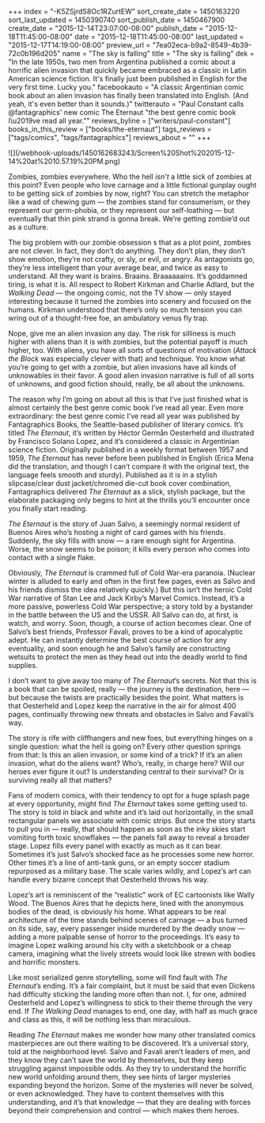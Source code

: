 +++
index = "-K5ZSjrdS8Oc1RZurtEW"
sort_create_date = 1450163220
sort_last_updated = 1450390740
sort_publish_date = 1450467900
create_date = "2015-12-14T23:07:00-08:00"
publish_date = "2015-12-18T11:45:00-08:00"
date = "2015-12-18T11:45:00-08:00"
last_updated = "2015-12-17T14:19:00-08:00"
preview_url = "7ea02eca-b9a2-8549-4b39-72c0b196d205"
name = "The sky is falling"
title = "The sky is falling"
dek = "In the late 1950s, two men from Argentina published a comic about a horrific alien invasion that quickly became embraced as a classic in Latin American science fiction. It's finally just been published in English for the very first time. Lucky you."
facebookauto = "A classic Argentinian comic book about an alien invasion has finally been translated into English. (And yeah, it's even better than it sounds.)"
twitterauto = "Paul Constant calls @fantagraphics' new comic The Eternaut \"the best genre comic book I\u2019ve read all year.\""
reviews_byline = ["writers/paul-constant"]
books_in_this_review = ["books/the-eternaut"]
tags_reviews = ["tags/comics", "tags/fantagraphics"]
reviews_about = ""
+++

<p class="image-hero">![](/webhook-uploads/1450162683243/Screen%20Shot%202015-12-14%20at%2010.57.19%20PM.png)</p>

Zombies, zombies everywhere. Who the hell *isn’t* a little sick of zombies at this point? Even people who love carnage and a little fictional gunplay ought to be getting sick of zombies by now, right? You can stretch the metaphor like a wad of chewing gum — the zombies stand for consumerism, or they represent our germ-phobia, or they represent our self-loathing — but eventually that thin pink strand is gonna break. We’re getting zombie’d out as a culture.

The big problem with our zombie obsession s that as a plot point, zombies are not clever. In fact, they don’t do anything. They don’t plan, they don’t show emotion, they’re not crafty, or sly, or evil, or angry. As antagonists go, they’re less intelligent than your average bear, and twice as easy to understand. All they want is brains. Braains. Braaaaaains. It’s goddamned tiring, is what it is. All respect to Robert Kirkman and Charlie Adlard, but the *Walking Dead* — the ongoing comic, not the TV show — only stayed interesting because it turned the zombies into scenery and focused on the humans. Kirkman understood that there’s only so much tension you can wring out of a thought-free foe, an ambulatory venus fly trap.

Nope, give me an alien invasion any day. The risk for silliness is much higher with aliens than it is with zombies, but the potential payoff is much higher, too. With aliens, you have all sorts of questions of motivation (*Attack the Block* was especially clever with that) and technique. You know what you’re going to get with a zombie, but alien invasions have all kinds of unknowables in their favor. A good alien invasion narrative is full of all sorts of unknowns, and good fiction should, really, be all about the unknowns.

<div class="break"></div>

The reason why I’m going on about all this is that I’ve just finished what is almost certainly the best genre comic book I’ve read all year. Even more extraordinary: the best genre comic I’ve read all year was published by Fantagraphics Books, the Seattle-based publisher of literary comics. It’s titled *The Eternaut*, it’s written by Héctor Germån Oesterheld and illustrated by Francisco Solano Lopez, and it’s considered a classic in Argentinian science fiction. Originally published in a weekly format between 1957 and 1959, *The Eternaut* has never before been published in English (Erica Mena did the translation, and though I can’t compare it with the original text, the language feels smooth and sturdy). Published as it is in a stylish slipcase/clear dust jacket/chromed die-cut book cover combination, Fantagraphics delivered *The Eternaut* as a slick, stylish package, but the elaborate packaging only begins to hint at the thrills you’ll encounter once you finally start reading.

*The Eternaut* is the story of Juan Salvo, a seemingly normal resident of Buenos Aires who’s hosting a night of card games with his friends. Suddenly, the sky fills with snow — a rare enough sight for Argentina. Worse, the snow seems to be poison; it kills every person who comes into contact with a single flake.

Obviously, *The Eternaut* is crammed full of Cold War-era paranoia. (Nuclear winter is alluded to early and often in the first few pages, even as Salvo and his friends dismiss the idea relatively quickly.) But this isn’t the heroic Cold War narrative of Stan Lee and Jack Kirby’s Marvel Comics. Instead, it’s a more passive, powerless Cold War perspective; a story told by a bystander in the battle between the US and the USSR. All Salvo can do, at first, is watch, and worry. Soon, though, a course of action becomes clear. One of Salvo’s best friends, Professor Favali, proves to be a kind of apocalyptic adept. He can instantly determine the best course of action for any eventuality, and soon enough he and Salvo’s family are constructing wetsuits to protect the men as they head out into the deadly world to find supplies.

I don’t want to give away too many of *The Eternaut*’s secrets. Not that this is a book that can be spoiled, really — the journey is the destination, here — but because the twists are practically besides the point. What matters is that Oesterheld and Lopez keep the narrative in the air for almost 400 pages, continually throwing new threats and obstacles in Salvo and Favali’s way. 

The story is rife with cliffhangers and new foes, but everything hinges on a single question: what the hell is going on? Every other question springs from that: Is this an alien invasion, or some kind of a trick? If it’s an alien invasion, what do the aliens want? Who’s, really, in charge here? Will our heroes ever figure it out? Is understanding central to their survival? Or is surviving really all that matters?

<div class="break"></div>

Fans of modern comics, with their tendency to opt for a huge splash page at every opportunity, might find *The Eternaut* takes some getting used to. The story is told in black and white and it’s laid out horizontally, in the small rectangular panels we associate with comic strips. But once the story starts to pull you in — really, that should happen as soon as the inky skies start vomiting forth toxic snowflakes — the panels fall away to reveal a broader stage. Lopez fills every panel with exactly as much as it can bear. Sometimes it’s just Salvo’s shocked face as he processes some new horror. Other times it’s a line of anti-tank guns, or an empty soccer stadium repurposed as a military base. The scale varies wildly, and  Lopez’s art can handle every bizarre concept that Oesterheld throws his way.

Lopez’s art is reminiscent of the “realistic” work of EC cartoonists like Wally Wood. The Buenos Aires that he depicts here, lined with the anonymous bodies of the dead, is obviously his home. What appears to be real architecture of the time stands behind scenes of carnage — a bus turned on its side, say, every passenger inside murdered by the deadly snow — adding a more palpable sense of horror to the proceedings. It’s easy to imagine Lopez walking around his city with a sketchbook or a cheap camera, imagining what the lively streets would look like strewn with bodies and horrific monsters.

Like most serialized genre storytelling, some will find fault with *The Eternaut*’s ending. It’s a fair complaint, but it must be said that even Dickens had difficulty sticking the landing more often than not. I, for one, admired Oesterheld and Lopez’s willingness to stick to their theme through the very end. If *The Walking Dead* manages to end, one day, with half as much grace and class as this, it will be nothing less than miraculous.

Reading *The Eternaut* makes me wonder how many other translated comics masterpieces are out there waiting to be discovered. It’s a universal story, told at the neighborhood level. Salvo and Favali aren’t leaders of men, and they know they can’t save the world by themselves, but they keep struggling against impossible odds. As they try to understand the horrific new world unfolding around them, they see hints of larger mysteries expanding beyond the horizon. Some of the mysteries will never be solved, or even acknowledged. They have to content themselves with this understanding, and it’s that knowledge — that they are dealing with forces beyond their comprehension and control — which makes them heroes. 